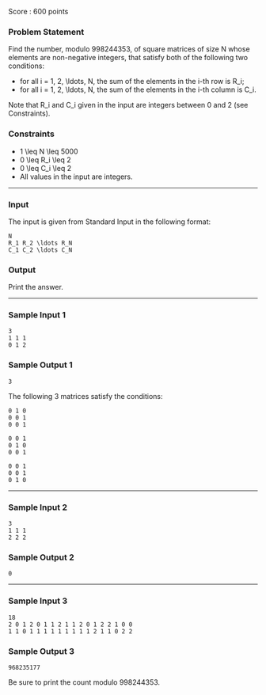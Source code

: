 Score : 600 points

### Problem Statement

Find the number, modulo 998244353, of square matrices of size N whose elements are non-negative integers, that satisfy both of the following two conditions:

* for all i = 1, 2, \ldots, N, the sum of the elements in the i-th row is R\_i;
* for all i = 1, 2, \ldots, N, the sum of the elements in the i-th column is C\_i.

Note that R\_i and C\_i given in the input are integers between 0 and 2 (see Constraints).

### Constraints

* 1 \leq N \leq 5000
* 0 \leq R\_i \leq 2
* 0 \leq C\_i \leq 2
* All values in the input are integers.

---

### Input

The input is given from Standard Input in the following format:

```
N
R_1 R_2 \ldots R_N
C_1 C_2 \ldots C_N
```

### Output

Print the answer.

---

### Sample Input 1

```
3
1 1 1
0 1 2
```

### Sample Output 1

```
3
```

The following 3 matrices satisfy the conditions:

```
0 1 0
0 0 1
0 0 1
```

```
0 0 1
0 1 0
0 0 1
```

```
0 0 1
0 0 1
0 1 0
```

---

### Sample Input 2

```
3
1 1 1
2 2 2
```

### Sample Output 2

```
0
```

---

### Sample Input 3

```
18
2 0 1 2 0 1 1 2 1 1 2 0 1 2 2 1 0 0
1 1 0 1 1 1 1 1 1 1 1 1 2 1 1 0 2 2
```

### Sample Output 3

```
968235177
```

Be sure to print the count modulo 998244353.